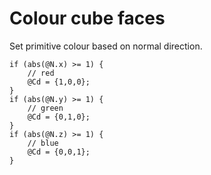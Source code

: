 # Colour cube faces

Set primitive colour based on normal direction.

```
if (abs(@N.x) >= 1) {
    // red
    @Cd = {1,0,0};
}
if (abs(@N.y) >= 1) {
    // green
    @Cd = {0,1,0};
}
if (abs(@N.z) >= 1) {
    // blue
    @Cd = {0,0,1};
}
```